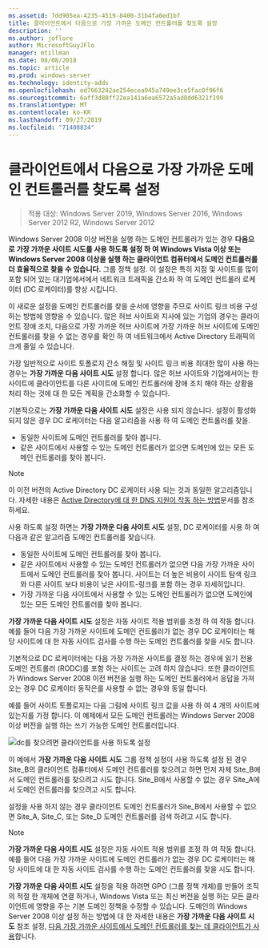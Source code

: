 ```yaml
---
ms.assetid: 7dd905ea-4235-4519-8400-31b4fa0ed1bf
title: 클라이언트에서 다음으로 가장 가까운 도메인 컨트롤러를 찾도록 설정
description: ''
ms.author: joflore
author: MicrosoftGuyJFlo
manager: mtillman
ms.date: 08/08/2018
ms.topic: article
ms.prod: windows-server
ms.technology: identity-adds
ms.openlocfilehash: ed7663242ae254ecea945a749ee3ce5fac8f96f6
ms.sourcegitcommit: 6aff3d88ff22ea141a6ea6572a5ad8dd6321f199
ms.translationtype: MT
ms.contentlocale: ko-KR
ms.lasthandoff: 09/27/2019
ms.locfileid: "71408834"
---
```

# <a name="enabling-clients-to-locate-the-next-closest-domain-controller"></a>클라이언트에서 다음으로 가장 가까운 도메인 컨트롤러를 찾도록 설정

>적용 대상: Windows Server 2019, Windows Server 2016, Windows Server 2012 R2, Windows Server 2012

Windows Server 2008 이상 버전을 실행 하는 도메인 컨트롤러가 있는 경우 **다음으로 가장 가까운 사이트 시도를 사용 하도록 설정 하 여 Windows Vista 이상 또는 Windows Server 2008 이상을 실행 하는 클라이언트 컴퓨터에서 도메인 컨트롤러를 더 효율적으로 찾을 수 있습니다.** 그룹 정책 설정. 이 설정은 특히 지점 및 사이트를 많이 포함 되어 있는 대기업에서에서 네트워크 트래픽을 간소화 하 여 도메인 컨트롤러 로케이터 (DC 로케이터)를 향상 시킵니다.

이 새로운 설정을 도메인 컨트롤러를 찾을 순서에 영향을 주므로 사이트 링크 비용 구성 하는 방법에 영향을 수 있습니다. 많은 허브 사이트와 지사에 있는 기업의 경우는 클라이언트 장애 조치, 다음으로 가장 가까운 허브 사이트에 가장 가까운 허브 사이트에 도메인 컨트롤러를 찾을 수 없는 경우를 확인 하 여 네트워크에서 Active Directory 트래픽의 크게 줄일 수 있습니다.

가장 일반적으로 사이트 토폴로지 간소 해질 및 사이트 링크 비용 최대한 많이 사용 하는 경우는 **가장 가까운 다음 사이트 시도** 설정 합니다. 많은 허브 사이트와 기업에서이는 한 사이트에 클라이언트를 다른 사이트에 도메인 컨트롤러에 장애 조치 해야 하는 상황을 처리 하는 것에 대 한 모든 계획을 간소화할 수 있습니다.

기본적으로는 **가장 가까운 다음 사이트 시도** 설정은 사용 되지 않습니다. 설정이 활성화 되지 않은 경우 DC 로케이터는 다음 알고리즘을 사용 하 여 도메인 컨트롤러를 찾을.

- 동일한 사이트에 도메인 컨트롤러를 찾아 봅니다.
- 같은 사이트에서 사용할 수 있는 도메인 컨트롤러가 없으면 도메인에 있는 모든 도메인 컨트롤러를 찾아 봅니다.

> [!NOTE]
> 이 이전 버전의 Active Directory DC 로케이터 사용 되는 것과 동일한 알고리즘입니다. 자세한 내용은 [Active Directory에 대 한 DNS 지원이 작동 하는 방법](https://go.microsoft.com/fwlink/?LinkId=108587)문서를 참조 하세요.

사용 하도록 설정 하면는 **가장 가까운 다음 사이트 시도** 설정, DC 로케이터를 사용 하 여 다음과 같은 알고리즘 도메인 컨트롤러를 찾습니다.

- 동일한 사이트에 도메인 컨트롤러를 찾아 봅니다.
- 같은 사이트에서 사용할 수 있는 도메인 컨트롤러가 없으면 다음 가장 가까운 사이트에서 도메인 컨트롤러를 찾아 봅니다. 사이트는 더 높은 비용이 사이트 탐색 링크와 다른 사이트 보다 비용이 낮은 사이트-링크를 포함 하는 경우 자세히입니다.
- 가장 가까운 다음 사이트에서 사용할 수 있는 도메인 컨트롤러가 없으면 도메인에 있는 모든 도메인 컨트롤러를 찾아 봅니다.

**가장 가까운 다음 사이트 시도** 설정은 자동 사이트 적용 범위를 조정 하 여 작동 합니다. 예를 들어 다음 가장 가까운 사이트에 도메인 컨트롤러가 없는 경우 DC 로케이터는 해당 사이트에 대 한 자동 사이트 검사를 수행 하는 도메인 컨트롤러를 찾을 시도 합니다.

기본적으로 DC 로케이터에는 다음 가장 가까운 사이트를 결정 하는 경우에 읽기 전용 도메인 컨트롤러 (RODC)를 포함 하는 사이트는 고려 하지 않습니다. 또한 클라이언트가 Windows Server 2008 이전 버전을 실행 하는 도메인 컨트롤러에서 응답을 가져오는 경우 DC 로케이터 동작은를 사용할 수 없는 경우와 동일 합니다.

예를 들어 사이트 토폴로지는 다음 그림에 사이트 링크 값을 사용 하 여 4 개의 사이트에 있는지를 가정 합니다. 이 예제에서 모든 도메인 컨트롤러는 Windows Server 2008 이상 버전을 실행 하는 쓰기 가능한 도메인 컨트롤러입니다.

![dc를 찾으려면 클라이언트를 사용 하도록 설정](media/Enabling-Clients-to-Locate-the-Next-Closest-Domain-Controller/beff4087-fb2a-463b-96ac-d440a9e29b75.gif)

이 예에서 **가장 가까운 다음 사이트 시도** 그룹 정책 설정이 사용 하도록 설정 된 경우 Site_B의 클라이언트 컴퓨터에서 도메인 컨트롤러를 찾으려고 하면 먼저 자체 Site_B에서 도메인 컨트롤러를 찾으려고 시도 합니다. Site_B에서 사용할 수 없는 경우 Site_A에서 도메인 컨트롤러를 찾으려고 시도 합니다.

설정을 사용 하지 않는 경우 클라이언트 도메인 컨트롤러가 Site_B에서 사용할 수 없으면 Site_A, Site_C, 또는 Site_D 도메인 컨트롤러를 검색 하려고 시도 합니다.

> [!NOTE]
> **가장 가까운 다음 사이트 시도** 설정은 자동 사이트 적용 범위를 조정 하 여 작동 합니다. 예를 들어 다음 가장 가까운 사이트에 도메인 컨트롤러가 없는 경우 DC 로케이터는 해당 사이트에 대 한 자동 사이트 검사를 수행 하는 도메인 컨트롤러를 찾을 시도 합니다.

**가장 가까운 다음 사이트 시도** 설정을 적용 하려면 GPO (그룹 정책 개체)를 만들어 조직의 적절 한 개체에 연결 하거나, Windows Vista 또는 최신 버전을 실행 하는 모든 클라이언트에 영향을 주는 기본 도메인 정책을 수정할 수 있습니다. 도메인의 Windows Server 2008 이상 설정 하는 방법에 대 한 자세한 내용은 **가장 가까운 다음 사이트 시도** 참조 설정, [다음 가장 가까운 사이트에서 도메인 컨트롤러를 찾는 데 클라이언트가 사용](https://technet.microsoft.com/library/cc772592.aspx)합니다.
